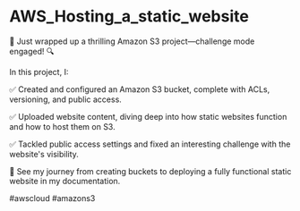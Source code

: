 # AWS_Hosting_a_static_website

🚀 Just wrapped up a thrilling Amazon S3 project—challenge mode engaged! 🔍

In this project, I:

✅ Created and configured an Amazon S3 bucket, complete with ACLs, versioning, and public access.

✅ Uploaded website content, diving deep into how static websites function and how to host them on S3.

✅ Tackled public access settings and fixed an interesting challenge with the website's visibility.

📸 See my journey from creating buckets to deploying a fully functional static website in my documentation.

#awscloud #amazons3
